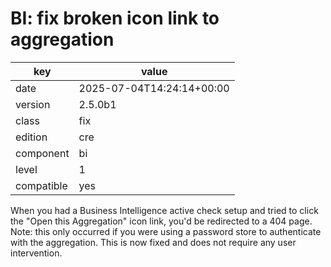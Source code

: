 [//]: # (werk v2)
# BI: fix broken icon link to aggregation

key        | value
---------- | ---
date       | 2025-07-04T14:24:14+00:00
version    | 2.5.0b1
class      | fix
edition    | cre
component  | bi
level      | 1
compatible | yes

When you had a Business Intelligence active check setup and tried to click the
"Open this Aggregation" icon link, you'd be redirected to a 404 page. Note: this
only occurred if you were using a password store to authenticate with the
aggregation. This is now fixed and does not require any user intervention.
